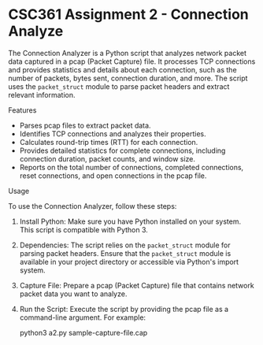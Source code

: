 # CSC361 Assignment 2 - Connection Analyze

The Connection Analyzer is a Python script that analyzes network packet data captured in a pcap (Packet Capture) file. 
It processes TCP connections and provides statistics and details about each connection, such as the number of packets, 
bytes sent, connection duration, and more. The script uses the `packet_struct` module to parse packet headers and extract 
relevant information.

Features

- Parses pcap files to extract packet data.
- Identifies TCP connections and analyzes their properties.
- Calculates round-trip times (RTT) for each connection.
- Provides detailed statistics for complete connections, including connection duration, packet counts, and window size.
- Reports on the total number of connections, completed connections, reset connections, and open connections in the pcap file.

Usage

To use the Connection Analyzer, follow these steps:

1. Install Python: Make sure you have Python installed on your system. This script is compatible with Python 3.

2. Dependencies: The script relies on the `packet_struct` module for parsing packet headers. Ensure that the `packet_struct` 
   module is available in your project directory or accessible via Python's import system.

3. Capture File: Prepare a pcap (Packet Capture) file that contains network packet data you want to analyze.

4. Run the Script: Execute the script by providing the pcap file as a command-line argument. For example:

   python3 a2.py sample-capture-file.cap
